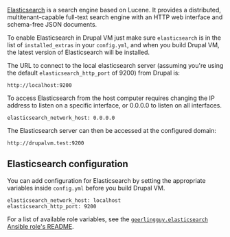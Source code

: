 [Elasticsearch](https://www.elastic.co/products/elasticsearch) is a search engine based on Lucene. It provides a distributed, multitenant-capable full-text search engine with an HTTP web interface and schema-free JSON documents.

To enable Elasticsearch in Drupal VM just make sure `elasticsearch` is in the list of `installed_extras` in your `config.yml`, and when you build Drupal VM, the latest version of Elasticsearch will be installed.

The URL to connect to the local elasticsearch server (assuming you're using the default `elasticsearch_http_port` of 9200) from Drupal is:

    http://localhost:9200

To access Elasticsearch from the host computer requires changing the IP address to listen on a specific interface, or 0.0.0.0 to listen on all interfaces.

    elasticsearch_network_host: 0.0.0.0

The Elasticsearch server can then be accessed at the configured domain:

    http://drupalvm.test:9200

## Elasticsearch configuration

You can add configuration for Elasticsearch by setting the appropriate variables inside `config.yml` before you build Drupal VM.

    elasticsearch_network_host: localhost
    elasticsearch_http_port: 9200

For a list of available role variables, see the [`geerlingguy.elasticsearch` Ansible role's README](https://github.com/geerlingguy/ansible-role-elasticsearch#readme).
